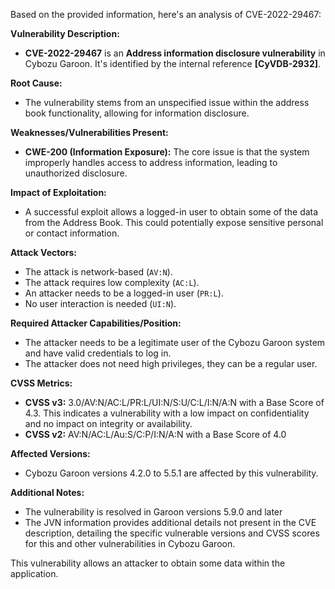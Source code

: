 Based on the provided information, here's an analysis of CVE-2022-29467:

**Vulnerability Description:**

*   **CVE-2022-29467** is an **Address information disclosure vulnerability** in Cybozu Garoon. It's identified by the internal reference **[CyVDB-2932]**.

**Root Cause:**

*   The vulnerability stems from an unspecified issue within the address book functionality, allowing for information disclosure.

**Weaknesses/Vulnerabilities Present:**

*   **CWE-200 (Information Exposure):** The core issue is that the system improperly handles access to address information, leading to unauthorized disclosure.

**Impact of Exploitation:**

*   A successful exploit allows a logged-in user to obtain some of the data from the Address Book. This could potentially expose sensitive personal or contact information.

**Attack Vectors:**

*   The attack is network-based (`AV:N`).
*   The attack requires low complexity (`AC:L`).
*   An attacker needs to be a logged-in user (`PR:L`).
*   No user interaction is needed (`UI:N`).

**Required Attacker Capabilities/Position:**

*   The attacker needs to be a legitimate user of the Cybozu Garoon system and have valid credentials to log in.
*   The attacker does not need high privileges, they can be a regular user.

**CVSS Metrics:**

*   **CVSS v3:** 3.0/AV:N/AC:L/PR:L/UI:N/S:U/C:L/I:N/A:N with a Base Score of 4.3. This indicates a vulnerability with a low impact on confidentiality and no impact on integrity or availability.
*  **CVSS v2:** AV:N/AC:L/Au:S/C:P/I:N/A:N with a Base Score of 4.0

**Affected Versions:**

*   Cybozu Garoon versions 4.2.0 to 5.5.1 are affected by this vulnerability.

**Additional Notes:**

*   The vulnerability is resolved in Garoon versions 5.9.0 and later
*   The JVN information provides additional details not present in the CVE description, detailing the specific vulnerable versions and CVSS scores for this and other vulnerabilities in Cybozu Garoon.

This vulnerability allows an attacker to obtain some data within the application.